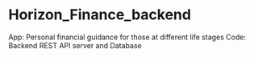 # Horizon_Finance_backend
App: Personal financial guidance for those at different life stages
Code: Backend REST API server and Database
